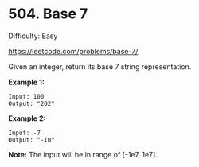 # 504. Base 7

Difficulty: Easy

https://leetcode.com/problems/base-7/

Given an integer, return its base 7 string representation.

**Example 1:**
```
Input: 100
Output: "202"
```
**Example 2:**
```
Input: -7
Output: "-10"
```
**Note:** The input will be in range of [-1e7, 1e7].
